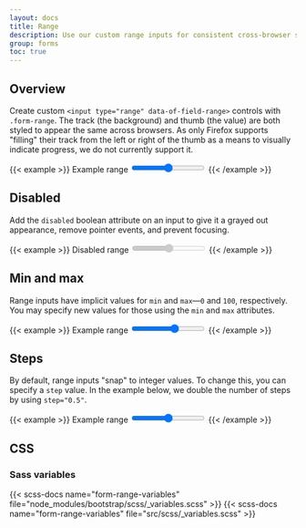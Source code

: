 ```yaml
---
layout: docs
title: Range
description: Use our custom range inputs for consistent cross-browser styling and built-in customization.
group: forms
toc: true
---
```


## Overview

Create custom `<input type="range" data-of-field-range>` controls with `.form-range`. The track (the background) and thumb (the value) are both styled to appear the same across browsers. As only Firefox supports "filling" their track from the left or right of the thumb as a means to visually indicate progress, we do not currently support it.

{{< example >}}
<label for="customRange1" class="form-label">Example range</label>
<input type="range" class="form-range" id="customRange1" data-of-field-range >
{{< /example >}}

## Disabled

Add the `disabled` boolean attribute on an input to give it a grayed out appearance, remove pointer events, and prevent focusing.

{{< example >}}
<label for="disabledRange" class="form-label">Disabled range</label>
<input type="range" class="form-range" id="disabledRange" data-of-field-range disabled>
{{< /example >}}

## Min and max

Range inputs have implicit values for `min` and `max`—`0` and `100`, respectively. You may specify new values for those using the `min` and `max` attributes.

{{< example >}}
<label for="customRange2" class="form-label">Example range</label>
<input type="range" class="form-range" min="0" max="5" id="customRange2" data-of-field-range>
{{< /example >}}

## Steps

By default, range inputs "snap" to integer values. To change this, you can specify a `step` value. In the example below, we double the number of steps by using `step="0.5"`.

{{< example >}}
<label for="customRange3" class="form-label">Example range</label>
<input type="range" class="form-range" min="0" max="5" step="0.5" id="customRange3" data-of-field-range >
{{< /example >}}

## CSS

### Sass variables

{{< scss-docs name="form-range-variables" file="node_modules/bootstrap/scss/_variables.scss" >}}
{{< scss-docs name="form-range-variables" file="src/scss/_variables.scss" >}}
